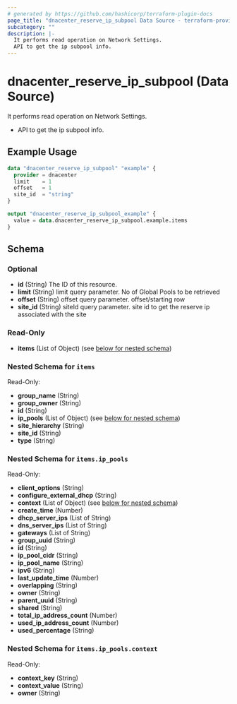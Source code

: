 ```yaml
---
# generated by https://github.com/hashicorp/terraform-plugin-docs
page_title: "dnacenter_reserve_ip_subpool Data Source - terraform-provider-dnacenter"
subcategory: ""
description: |-
  It performs read operation on Network Settings.
  API to get the ip subpool info.
---
```


# dnacenter_reserve_ip_subpool (Data Source)

It performs read operation on Network Settings.

- API to get the ip subpool info.

## Example Usage

```terraform
data "dnacenter_reserve_ip_subpool" "example" {
  provider = dnacenter
  limit    = 1
  offset   = 1
  site_id  = "string"
}

output "dnacenter_reserve_ip_subpool_example" {
  value = data.dnacenter_reserve_ip_subpool.example.items
}
```

<!-- schema generated by tfplugindocs -->
## Schema

### Optional

- **id** (String) The ID of this resource.
- **limit** (String) limit query parameter. No of Global Pools to be retrieved
- **offset** (String) offset query parameter. offset/starting row
- **site_id** (String) siteId query parameter. site id to get the reserve ip associated with the site

### Read-Only

- **items** (List of Object) (see [below for nested schema](#nestedatt--items))

<a id="nestedatt--items"></a>
### Nested Schema for `items`

Read-Only:

- **group_name** (String)
- **group_owner** (String)
- **id** (String)
- **ip_pools** (List of Object) (see [below for nested schema](#nestedobjatt--items--ip_pools))
- **site_hierarchy** (String)
- **site_id** (String)
- **type** (String)

<a id="nestedobjatt--items--ip_pools"></a>
### Nested Schema for `items.ip_pools`

Read-Only:

- **client_options** (String)
- **configure_external_dhcp** (String)
- **context** (List of Object) (see [below for nested schema](#nestedobjatt--items--ip_pools--context))
- **create_time** (Number)
- **dhcp_server_ips** (List of String)
- **dns_server_ips** (List of String)
- **gateways** (List of String)
- **group_uuid** (String)
- **id** (String)
- **ip_pool_cidr** (String)
- **ip_pool_name** (String)
- **ipv6** (String)
- **last_update_time** (Number)
- **overlapping** (String)
- **owner** (String)
- **parent_uuid** (String)
- **shared** (String)
- **total_ip_address_count** (Number)
- **used_ip_address_count** (Number)
- **used_percentage** (String)

<a id="nestedobjatt--items--ip_pools--context"></a>
### Nested Schema for `items.ip_pools.context`

Read-Only:

- **context_key** (String)
- **context_value** (String)
- **owner** (String)


